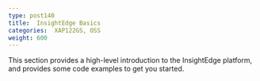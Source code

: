 ```yaml
---
type: post140
title:  InsightEdge Basics
categories:  XAP122GS, OSS
weight: 600
---
```


This section provides a high-level introduction to the InsightEdge platform, and provides some code examples to get you started. 

<!--
minitoc
-->

